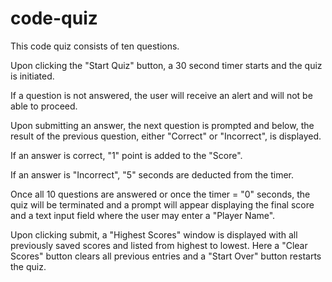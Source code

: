 # code-quiz

This code quiz consists of ten questions.

Upon clicking the "Start Quiz" button, a 30 second timer starts and the quiz is initiated. 

If a question is not answered, the user will receive an alert and will not be able to proceed.

Upon submitting an answer, the next question is prompted and below, the result of the previous question, either "Correct" or "Incorrect", is displayed.

If an answer is correct, "1" point is added to the "Score".

If an answer is "Incorrect", "5" seconds are deducted from the timer.

Once all 10 questions are answered or once the timer = "0" seconds, the quiz will be terminated and a prompt will appear displaying the final score and a text input field where the user may enter a "Player Name". 

Upon clicking submit, a "Highest Scores" window is displayed with all previously saved scores and listed from highest to lowest. Here a "Clear Scores" button clears all previous entries and a "Start Over" button restarts the quiz. 



